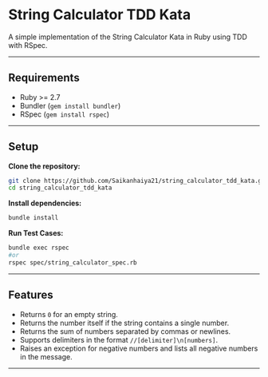 # String Calculator TDD Kata

A simple implementation of the String Calculator Kata in Ruby using TDD with RSpec.

---

## Requirements

- Ruby >= 2.7
- Bundler (`gem install bundler`)
- RSpec (`gem install rspec`)

---

## Setup

**Clone the repository:**
```bash
git clone https://github.com/Saikanhaiya21/string_calculator_tdd_kata.git
cd string_calculator_tdd_kata
```
**Install dependencies:**
```bash
bundle install
```

**Run Test Cases:**
```bash
bundle exec rspec 
#or 
rspec spec/string_calculator_spec.rb
```
---
## Features

- Returns `0` for an empty string.
- Returns the number itself if the string contains a single number.
- Returns the sum of numbers separated by commas or newlines.
- Supports delimiters in the format `//[delimiter]\n[numbers]`.
- Raises an exception for negative numbers and lists all negative numbers in the message.
---
